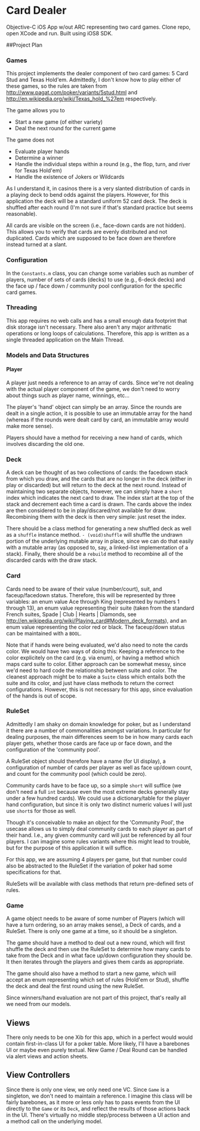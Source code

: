 # Card Dealer
Objective-C iOS App w/out ARC representing two card games.
Clone repo, open XCode and run. Built using iOS8 SDK. 

##Project Plan

### Games
This project implements the dealer component of two card games: 5 Card Stud and Texas Hold'em.
Admittedly, I don't know how to play either of these games, so the rules are taken from 
http://www.pagat.com/poker/variants/5stud.html and http://en.wikipedia.org/wiki/Texas_hold_%27em 
respectively. 

The game allows you to 
  - Start a new game (of either variety) 
  - Deal the next round for the current game
   
The game does not
  - Evaluate player hands
  - Determine a winner
  - Handle the individual steps within a round (e.g., the flop, turn, and river for Texas Hold'em)
  - Handle the existence of Jokers or Wildcards
  
As I understand it, in casinos there is a very slanted distribution of cards in a playing deck to
bend odds against the players. However, for this application the deck will be a standard uniform 52 card
deck. The deck is shuffled after each round (I'm not sure if that's standard practice but seems reasonable). 

All cards are visible on the screen (i.e., face-down cards are not hidden). This allows you to verify that 
cards are evenly distributed and not duplicated. Cards which are supposed to be face down are therefore 
instead turned at a slant. 

### Configuration
In the `Constants.m` class, you can change some variables such as number of players, number of sets of cards 
(decks) to use (e.g., 6-deck decks) and the face up / face down / community pool configuration for the 
specific card games. 

### Threading
This app requires no web calls and has a small enough data footprint that disk storage isn't necessary.
There also aren't any major arithmatic operations or long loops of calculations. Therefore, this app
is written as a single threaded application on the Main Thread. 

### Models and Data Structures

#### Player
A player just needs a reference to an array of cards. Since we're not dealing with the actual player
component of the game, we don't need to worry about things such as player name, winnings, etc... 

The player's 'hand' object can simply be an array.  Since the rounds are dealt in a single action, 
it is possible to use an immutable array for the hand (whereas if the rounds were dealt card by card, 
an immutable array would make more sense). 

Players should have a method for receiving a new hand of cards, which involves discarding the old one. 

### Deck
A deck can be thought of as two collections of cards: the facedown stack from which you draw, and the 
cards that are no longer in the deck (either in play or discarded) but will return to the deck at the next 
round. Instead of maintaining two separate objects, however, we can simply have a `short` index which indicates
the next card to draw. The index start at the top of the stack and decrement each time a card is drawn. The 
cards above the index are then considered to be in play/discared/not available for draw. Recombining them 
with the deck is then very simple: just reset the index. 

There should be a class method for generating a new shuffled deck as well as a `shuffle` instance method.
`- (void)shuffle` will shuffle the undrawn portion of the underlying mutable array in place, since we can 
do that easily with a mutable array (as opposed to, say, a linked-list implementation of a stack). 
Finally, there should be a `rebuild` method to recombine all of the discarded cards with the draw stack. 

### Card
Cards need to be aware of their value (number/court), suit, and faceup/facedown status. 
Therefore, this will be represented by three variables: an enum value Ace through King 
(represented by numbers 1 through 13), an enum value representing their suite (taken from the standard French 
suites, Spade | Club | Hearts | Diamonds, see http://en.wikipedia.org/wiki/Playing_card#Modern_deck_formats), 
and an enum value representing the color red or black. The faceup/down status can be maintained with a `BOOL`.

Note that if hands were being evaluated, we'd also need to note the cards color. We would have two ways of 
doing this: Keeping a reference to the color explicitely on the card (e.g. via enum), or having a method which
maps card suite to color. Either approach can be somewhat messy, since we'd need to hard code the relationship
between suite and color. The cleanest approach might be to make a `Suite` class which entails both the suite
and its color, and just have class methods to return the correct configurations. However, this is not necessary
for this app, since evaluation of the hands is out of scope. 

### RuleSet
Admittedly I am shaky on domain knowledge for poker, but as I understand it there are a number of commonalities
amongst variations. In particular for dealing purposes, the main differences seem to be in how many cards 
each player gets, whether those cards are face up or face down, and the configuration of the 'community pool'.

A RuleSet object should therefore have a name (for UI display), a configuration of number of cards per 
player as well as face up/down count, and count for the community pool (which could be zero). 

Community cards have to be face up, so a simple `short` will suffice (we don't need a full `int` because even
the most extreme decks generally stay under a few hundred cards). We could use a dictionary/table for the
player hand configuration, but since it is only two distinct numeric values I will just use `short`s 
for those as well. 

Though it's conceivable to make an object for the 'Community Pool', the usecase allows us to simply 
deal community cards to each player as part of their hand. I.e., any given community card will just
be referenced by all four players. I can imagine some rules variants where this might lead to trouble, 
but for the purpose of this application it will suffice.

For this app, we are assuming 4 players per game, but that number could also be abstracted to the RuleSet
if the variation of poker had some specifications for that. 

RuleSets will be available with class methods that return pre-defined sets of rules. 

### Game
A game object needs to be aware of some number of Players (which will have a turn ordering, so an array
makes sense), a Deck of cards, and a RuleSet. There is only one game at a time, so it should be a singleton.

The game should have a method to deal out a new round, which will first shuffle the deck and then use 
the RuleSet to determine how many cards to take from the Deck and in what face up/down configuration 
they should be. It then iterates through the players and gives them cards as appropriate. 

The game should also have a method to start a new game, which will accept an enum representing which 
set of rules (Hold'em or Stud), shuffle the deck and deal the first round using the new RuleSet.

Since winners/hand evaluation are not part of this project, that's really all we need from our models. 

## Views
There only needs to be one Xib for this app, which in a perfect would would contain first-in-class UI for 
a poker table. More likely, I'll have a barebones UI or maybe even purely textual. New Game / Deal Round 
can be handled via alert views and action sheets. 

## View Controllers
Since there is only one view, we only need one VC. Since `Game` is a singleton, we don't need to maintain
a reference. I imagine this class will be fairly barebones, as it more or less only has to pass events from 
the UI directly to the `Game` or its `Deck`, and reflect the results of those actions back in the UI. There's
virtually no middle step/process between a UI action and a method call on the underlying model. 

